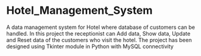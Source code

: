 # Hotel_Management_System
A data management system for Hotel where database of customers can be handled.
In this project the receptionist can Add data, Show data, Update and Reset data of
the customers who visit the hotel.
The project has been designed using Tkinter module in Python with MySQL
connectivity
